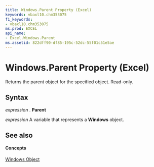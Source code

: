 ```yaml
---
title: Windows.Parent Property (Excel)
keywords: vbaxl10.chm353075
f1_keywords:
- vbaxl10.chm353075
ms.prod: EXCEL
api_name:
- Excel.Windows.Parent
ms.assetid: 822dff90-df85-195c-52dc-55f01c51e5ae
---
```



# Windows.Parent Property (Excel)

Returns the parent object for the specified object. Read-only.


## Syntax

 _expression_ . **Parent**

 _expression_ A variable that represents a **Windows** object.


## See also


#### Concepts


[Windows Object](windows-object-excel.md)

